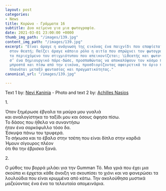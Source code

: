 ```yaml
---
layout: post
categories:
- News
title: Κορώνα - Γράμματα 16
subtitle: Δυο κείμενα για μια φωτογραφία.
date: 2021-03-01 23:00:00 +0000
thumb_img_path: "/images/139.jpg"
content_img_path: "/images/139.jpg"
excerpt: "Είναι άραγε η ανάγνωση της εικόνας ένα παιχνίδι που επαφίεται αποκλειστικά
  στον θεατή; Παίζει άραγε κάποιο ρόλο η αιτία που σπρώχνει τον φωτογράφο να επιλέξει
  το περιεχόμενο του στιγμιότυπου που απεικονίζεται; \LΘεατής και φωτογράφος συνευρίσκονται
  σ’ ένα δημιουργικό πάρε-δώσε, προσπαθώντας να αποκαλύψουν τον κόσμο που υπάρχει
  μπροστά και πίσω από την εικόνα, προσδιορίζοντας αφαιρετικά το όριο που μπορεί να
  πλανάται μεταξύ φαντασίας και πραγματικότητας."
canonical_url: "/images/139.jpg"

---
```

Text 1 by: <a href="https://www.facebook.com/nevi.kaninia" target="blank">Nevi Kaninia</a> - Photo and text 2 by: <a href="https://anikon.org/" target="blank">Achilles Nasios</a>

1\.

Όταν ξημέρωσε έβγαλα τα μαύρα μου γυαλιά  
και αναλογίστηκα το ταξίδι μου και όσους άφησα πίσω.  
Το δάσος που ήθελα να συναντήσω  
ήταν ένα σαρκόφυλλο τόσο δα.  
Έσκυψα πάνω του τρυφερά.  
Το σήκωσα και το έβαλα στην τσέπη που είναι δίπλα στην καρδιά  
Ήμουν σίγουρος πλέον  
ότι θα την έβρισκα ξανά.

2\.

Ο μύθος του βορρά μιλάει για την Gumman Tö. Μια γριά που έχει μια σκούπα κι έρχεται κάθε άνοιξη να σκουπίσει το χιόνι και να φανερώσει τα λουλούδια που είναι κρυμμένα από κάτω. Την ακολούθησα μυστικά μαζεύοντας ένα ένα τα τελευταία απομεινάρια.